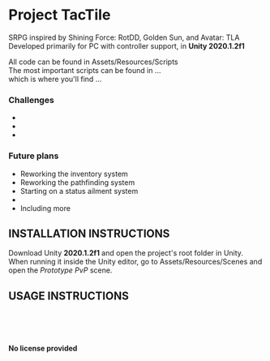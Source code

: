 # Project TacTile
SRPG inspired by Shining Force: RotDD, Golden Sun, and Avatar: TLA
</br>
Developed primarily for PC with controller support, in **Unity 2020.1.2f1**

All code can be found in Assets/Resources/Scripts
</br>
The most important scripts can be found in ...
</br>
which is where you'll find ...

### Challenges
* 
* 
* 

### Future plans
* Reworking the inventory system
* Reworking the pathfinding system
* Starting on a status ailment system
* 
* Including more

## INSTALLATION INSTRUCTIONS
Download Unity **2020.1.2f1** and open the project's root folder in Unity.
</br>
When running it inside the Unity editor, go to Assets/Resources/Scenes and open the *Prototype PvP* scene.

## USAGE INSTRUCTIONS


</br>
</br>
</br>

**No license provided**
